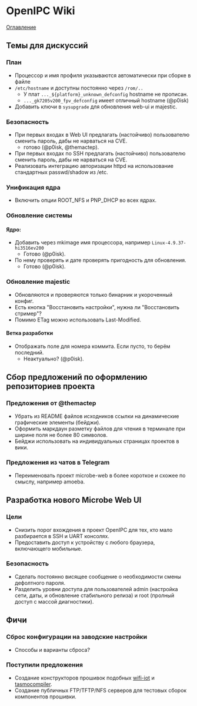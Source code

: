 # OpenIPC Wiki
[Оглавление](../index.md)

Темы для дискуссий
------------------

### План

* Процессор и имя профиля указываются автоматически при сборке в файле
* `/etc/hostname` и доступны постоянно через `/rom/..`
  * У плат `..._${platform}_unknown_defconfig` hostname не прописан.
  * `..._gk7205v200_fpv_defconfig` имеет отличный hostname (@p0isk)
* Добавить ключи в `sysupgrade` для обновления web-ui и majestic.

### Безопасность

* При первых входах в Web UI предлагать (настойчиво) пользователю сменить пароль, дабы не нарваться на CVE.
  * готово (@p0isk, @themactep).
* При первых входах по SSH предлагать (настойчиво) пользователю сменить пароль, дабы не нарваться на CVE.
* Реализовать интеграцию авторизации httpd на использование стандартных passwd/shadow из /etc.

### Унификация ядра

* Включить опции ROOT_NFS и PNP_DHCP во всех ядрах.

### Обновление системы

#### Ядро:

* Добавить через mkimage имя процессора, например `Linux-4.9.37-hi3516ev200`
  * Готово (@p0isk).
* По нему проверять и дате проверять пригодность для обновления.
  * Готово (@p0isk).

### Обновление majestic

* Обновляются и проверяются только бинарник и укороченный конфиг.
* Есть кнопка "Восстановить настройки", нужна ли "Восстановить стример"?
* Помимо ETag можно использовать Last-Modified.

#### Ветка разработки

* Отображать поле для номера коммита. Если пусто, то берём последний.
  * Неактуально? (@p0isk).

Сбор предложений по оформлению репозиториев проекта
---------------------------------------------------

### Предложения от @themactep

* Убрать из README файлов исходников ссылки на динамические графические
  элементы (бейджи).
* Оформить маркдаун разметку файлов для чтения в терминале при ширине поля
  не более 80 символов.
* Бейджи использовать на индивидуальных страницах проектов в вики.

### Предложения из чатов в Telegram

* Переименовать проект microbe-web в более короткое и схожее по смыслу,
  например amoeba.


Разработка нового Microbe Web UI
--------------------------------

### Цели

* Снизить порог вхождения в проект OpenIPC для тех, кто мало разбирается
  в SSH и UART консолях.
* Предоставить доступ к устройству с любого браузера, включающего мобильные.

### Безопасность

* Сделать постоянно висящее сообщение о необходимости смены дефолтного пароля.
* Разделить уровни доступа для пользователей admin (настройка сети, даты, и
  обновление стабильного релиза) и root (пролный доступ с массой диагностики).


Фичи
----

### Сброс конфигурации на заводские настройки

* Способы и варианты сброса?

### Поступили предложения

* Создание конструкторов прошивок подобных [wifi-iot](https://wifi-iot.com/) и
  [tasmocompiler](https://github.com/benzino77/tasmocompiler).
* Создание публичных FTP/TFTP/NFS серверов для тестовых сборок компонентов
  прошивки.
